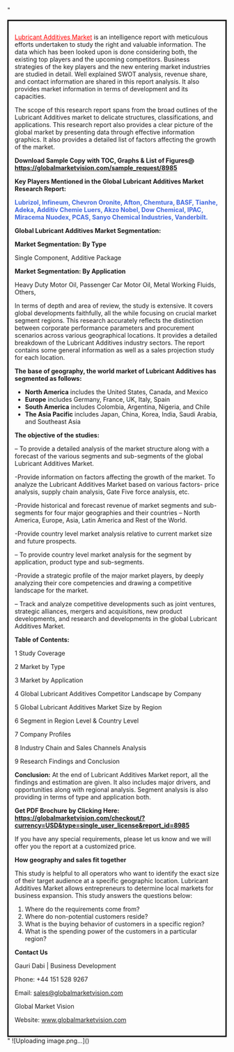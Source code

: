 "<div style='border: 3px solid black; padding: 1em;'>

<a style='color: #ff0000;' href='https://globalmarketvision.com/reports/global-lubricant-additives-market/8985'>Lubricant Additives Market</a> is an intelligence report with meticulous efforts undertaken to study the right and valuable information. The data which has been looked upon is done considering both, the existing top players and the upcoming competitors. Business strategies of the key players and the new entering market industries are studied in detail. Well explained SWOT analysis, revenue share, and contact information are shared in this report analysis. It also provides market information in terms of development and its capacities.

The scope of this research report spans from the broad outlines of the Lubricant Additives market to delicate structures, classifications, and applications. This research report also provides a clear picture of the global market by presenting data through effective information graphics. It also provides a detailed list of factors affecting the growth of the market.

<strong>Download Sample Copy with TOC, Graphs &amp; List of Figures</strong><strong>@ </strong><strong><a style='color: #ff0000;' href='https://globalmarketvision.com/sample_request/8985?utm_source=linkedinPulse&utm_medium=Dhiraj&utm_campaign=SN'><strong>https://globalmarketvision.com/sample_request/8985</strong></a></strong>

<strong>Key Players Mentioned in the Global Lubricant Additives Market Research Report:</strong>

<strong style='color: #4169e1;'>Lubrizol, Infineum, Chevron Oronite, Afton, Chemtura, BASF, Tianhe, Adeka, Additiv Chemie Luers, Akzo Nobel, Dow Chemical, IPAC, Miracema Nuodex, PCAS, Sanyo Chemical Industries, Vanderbilt.

</strong>

<strong>Global Lubricant Additives Market Segmentation:</strong>

<strong>Market Segmentation: By Type</strong>

Single Component, Additive Package

<strong>Market Segmentation: By Application</strong>

Heavy Duty Motor Oil, Passenger Car Motor Oil, Metal Working Fluids, Others,

In terms of depth and area of review, the study is extensive. It covers global developments faithfully, all the while focusing on crucial market segment regions. This research accurately reflects the distinction between corporate performance parameters and procurement scenarios across various geographical locations. It provides a detailed breakdown of the Lubricant Additives industry sectors. The report contains some general information as well as a sales projection study for each location.

<strong>The base of geography, the world market of Lubricant Additives has segmented as follows:</strong>
<ul>
  <li><strong>North America</strong> includes the United States, Canada, and Mexico</li>
  <li><strong>Europe</strong> includes Germany, France, UK, Italy, Spain</li>
  <li><strong>South America</strong> includes Colombia, Argentina, Nigeria, and Chile</li>
  <li><strong>The Asia Pacific</strong> includes Japan, China, Korea, India, Saudi Arabia, and Southeast Asia</li>
</ul>
<strong>The objective of the studies: </strong>

– To provide a detailed analysis of the market structure along with a forecast of the various segments and sub-segments of the global Lubricant Additives Market.

-Provide information on factors affecting the growth of the market. To analyze the Lubricant Additives Market based on various factors- price analysis, supply chain analysis, Gate Five force analysis, etc.

-Provide historical and forecast revenue of market segments and sub-segments for four major geographies and their countries – North America, Europe, Asia, Latin America and Rest of the World.

-Provide country level market analysis relative to current market size and future prospects.

– To provide country level market analysis for the segment by application, product type and sub-segments.

-Provide a strategic profile of the major market players, by deeply analyzing their core competencies and drawing a competitive landscape for the market.

– Track and analyze competitive developments such as joint ventures, strategic alliances, mergers and acquisitions, new product developments, and research and developments in the global Lubricant Additives Market.

<strong>Table of Contents:</strong>

1 Study Coverage

2 Market by Type

3 Market by Application

4 Global Lubricant Additives Competitor Landscape by Company

5 Global Lubricant Additives Market Size by Region

6 Segment in Region Level &amp; Country Level

7 Company Profiles

8 Industry Chain and Sales Channels Analysis

9 Research Findings and Conclusion

<strong>Conclusion:</strong> At the end of Lubricant Additives Market report, all the findings and estimation are given. It also includes major drivers, and opportunities along with regional analysis. Segment analysis is also providing in terms of type and application both.

<strong>Get PDF Brochure by Clicking Here:</strong> <strong><strong><a style='color: #ff0000;' href='https://globalmarketvision.com/checkout/?currency=USD&type=single_user_license&report_id=8985?utm_source=linkedinPulse&utm_medium=Dhiraj&utm_campaign=SN'>https://globalmarketvision.com/checkout/?currency=USD&type=single_user_license&report_id=8985</a></strong>
</strong>

If you have any special requirements, please let us know and we will offer you the report at a customized price.

<strong>How geography and sales fit together</strong>

This study is helpful to all operators who want to identify the exact size of their target audience at a specific geographic location. Lubricant Additives Market allows entrepreneurs to determine local markets for business expansion. This study answers the questions below:
<ol>
  <li>Where do the requirements come from?</li>
  <li>Where do non-potential customers reside?</li>
  <li>What is the buying behavior of customers in a specific region?</li>
  <li>What is the spending power of the customers in a particular region?</li>
</ol>
<strong>Contact Us</strong>

Gauri Dabi | Business Development

Phone: +44 151 528 9267

Email: <a href='mailto:sales@globalmarketvision.com'>sales@globalmarketvision.com</a>

Global Market Vision

Website: <a href='http://www.globalmarketvision.com/'>www.globalmarketvision.com</a>

</div>"
![Uploading image.png…]()
